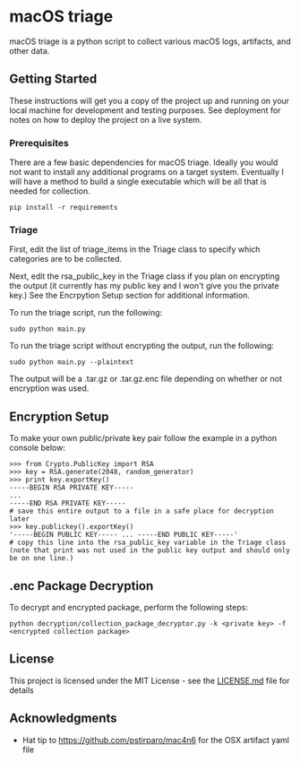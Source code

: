 # macOS triage

macOS triage is a python script to collect various macOS logs, artifacts, and other data.

## Getting Started

These instructions will get you a copy of the project up and running on your local machine for development and testing purposes. See deployment for notes on how to deploy the project on a live system.

### Prerequisites

There are a few basic dependencies for macOS triage. Ideally you would not want to install any additional programs on a target system. Eventually I will have a method to build a single executable which will be all that is needed for collection.

```
pip install -r requirements
```

### Triage

First, edit the list of triage_items in the Triage class to specify which categories are to be collected.

Next, edit the rsa_public_key in the Triage class if you plan on encrypting the output (it currently has my public key and I won't give you the private key.) See the Encrpytion Setup section for additional information.

To run the triage script, run the following:

```
sudo python main.py
```

To run the triage script without encrypting the output, run the following:

```
sudo python main.py --plaintext
```

The output will be a .tar.gz or .tar.gz.enc file depending on whether or not encryption was used.

## Encryption Setup

To make your own public/private key pair follow the example in a python console below:

```
>>> from Crypto.PublicKey import RSA
>>> key = RSA.generate(2048, random_generator)
>>> print key.exportKey()
-----BEGIN RSA PRIVATE KEY-----
...
-----END RSA PRIVATE KEY-----
# save this entire output to a file in a safe place for decryption later
>>> key.publickey().exportKey()
'-----BEGIN PUBLIC KEY----- ... -----END PUBLIC KEY-----'
# copy this line into the rsa_public_key variable in the Triage class (note that print was not used in the public key output and should only be on one line.)
```

## .enc Package Decryption

To decrypt and encrypted package, perform the following steps:

```
python decryption/collection_package_decryptor.py -k <private key> -f <encrypted collection package>
```

## License

This project is licensed under the MIT License - see the [LICENSE.md](LICENSE.md) file for details

## Acknowledgments

* Hat tip to https://github.com/pstirparo/mac4n6 for the OSX artifact yaml file

